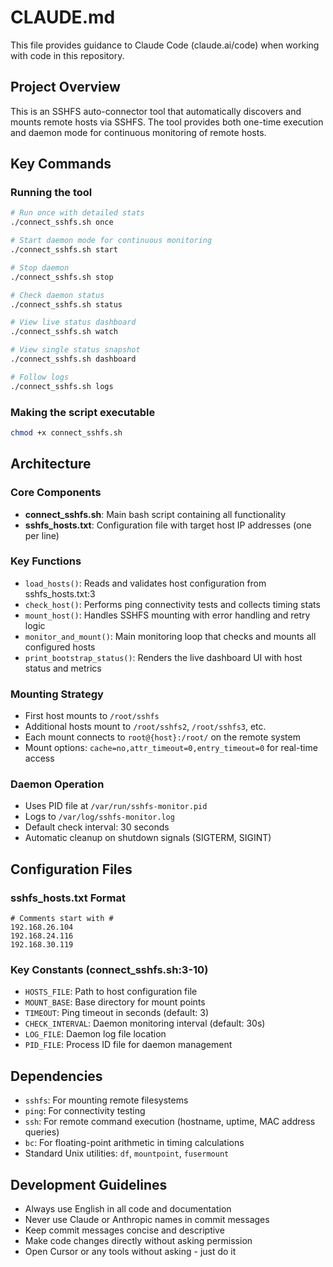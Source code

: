 # CLAUDE.md

This file provides guidance to Claude Code (claude.ai/code) when working with code in this repository.

## Project Overview

This is an SSHFS auto-connector tool that automatically discovers and mounts remote hosts via SSHFS. The tool provides both one-time execution and daemon mode for continuous monitoring of remote hosts.

## Key Commands

### Running the tool
```bash
# Run once with detailed stats
./connect_sshfs.sh once

# Start daemon mode for continuous monitoring
./connect_sshfs.sh start

# Stop daemon
./connect_sshfs.sh stop

# Check daemon status
./connect_sshfs.sh status

# View live status dashboard
./connect_sshfs.sh watch

# View single status snapshot
./connect_sshfs.sh dashboard

# Follow logs
./connect_sshfs.sh logs
```

### Making the script executable
```bash
chmod +x connect_sshfs.sh
```

## Architecture

### Core Components
- **connect_sshfs.sh**: Main bash script containing all functionality
- **sshfs_hosts.txt**: Configuration file with target host IP addresses (one per line)

### Key Functions
- `load_hosts()`: Reads and validates host configuration from sshfs_hosts.txt:3
- `check_host()`: Performs ping connectivity tests and collects timing stats
- `mount_host()`: Handles SSHFS mounting with error handling and retry logic
- `monitor_and_mount()`: Main monitoring loop that checks and mounts all configured hosts
- `print_bootstrap_status()`: Renders the live dashboard UI with host status and metrics

### Mounting Strategy
- First host mounts to `/root/sshfs`
- Additional hosts mount to `/root/sshfs2`, `/root/sshfs3`, etc.
- Each mount connects to `root@{host}:/root/` on the remote system
- Mount options: `cache=no,attr_timeout=0,entry_timeout=0` for real-time access

### Daemon Operation
- Uses PID file at `/var/run/sshfs-monitor.pid`
- Logs to `/var/log/sshfs-monitor.log`
- Default check interval: 30 seconds
- Automatic cleanup on shutdown signals (SIGTERM, SIGINT)

## Configuration Files

### sshfs_hosts.txt Format
```
# Comments start with #
192.168.26.104
192.168.24.116
192.168.30.119
```

### Key Constants (connect_sshfs.sh:3-10)
- `HOSTS_FILE`: Path to host configuration file
- `MOUNT_BASE`: Base directory for mount points
- `TIMEOUT`: Ping timeout in seconds (default: 3)
- `CHECK_INTERVAL`: Daemon monitoring interval (default: 30s)
- `LOG_FILE`: Daemon log file location
- `PID_FILE`: Process ID file for daemon management

## Dependencies
- `sshfs`: For mounting remote filesystems
- `ping`: For connectivity testing
- `ssh`: For remote command execution (hostname, uptime, MAC address queries)
- `bc`: For floating-point arithmetic in timing calculations
- Standard Unix utilities: `df`, `mountpoint`, `fusermount`

## Development Guidelines
- Always use English in all code and documentation
- Never use Claude or Anthropic names in commit messages
- Keep commit messages concise and descriptive
- Make code changes directly without asking permission
- Open Cursor or any tools without asking - just do it